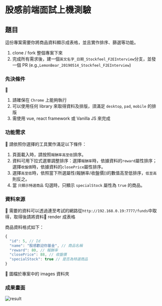 # 股感前端面試上機測驗

## 題目

這份專案需要你將商品資料顯示成表格，並且實作排序、篩選等功能。
1. clone / fork 整個專案下來
2. 完成所有需求後，建一個`英文名字_日期_Stockfeel_F2EInterview`分支，並發一個 PR (e.g.,`LemonBear_20190514_Stockfeel_F2EInterview`)

### 先決條件
:pushpin: 
1. 請確保在 `Chrome` 上能夠執行
2. 可以使用任何 library 來取得資料及排版，須滿足 `desktop`, `pad`, `mobile` 的排版
3. 需使用 vue, react framework 或 Vanilla JS 來完成

### 功能需求
 :pushpin: 請依照你選擇的工具實作滿足以下條件：

1. 頁面載入時，請按照`報酬率高至低`排序。
2. 資料可用下拉式選單調整排序：選擇`報酬率`時，依據資料的`reward`屬性排序；選擇`收盤價`時，依據資料的`closePrice`屬性排序。
3. 選擇`高至低`時，依照當下所選屬性(報酬率/收盤價))的數值高至低排序，`低至高`則反之。
4. 當 `只顯示特選商品` 勾選時，只顯示 `specialStock` 屬性為 `true` 的商品。

### 資料來源
:pushpin:  需要的資料可以透過連至考試的網路從`http://192.168.0.19:7777/funds`中取得，取得後請將資料 render 成表格

商品資料格式如下：

```javascript
{
  "id": 5, // Id
  "name": "股感歡迎你基金", // 商品名稱
  "reward": 80, // 報酬率
  "closePrice": 88, // 收盤價
  "specialStock": true // 是否為特選商品
}
```

:pushpin: 圖檔於專案中的 images 資料夾

### 成果畫面
![result](https://i.imgur.com/8BR909x.gif)

